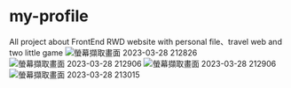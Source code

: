 # my-profile
All project about FrontEnd
RWD website with personal file、travel web and two little game
![螢幕擷取畫面 2023-03-28 212826](https://user-images.githubusercontent.com/111333990/228253033-5b3bf131-e3a5-4e9f-9ff3-34dc2ce6367f.png)
![螢幕擷取畫面 2023-03-28 212906](https://user-images.githubusercontent.com/111333990/228253049-e7bbc0f4-2505-429a-a241-d6c398cd283b.png)
![螢幕擷取畫面 2023-03-28 212906](https://user-images.githubusercontent.com/111333990/228253066-2045fe76-90a9-4866-b4a6-acb91d19aec1.png)
![螢幕擷取畫面 2023-03-28 213015](https://user-images.githubusercontent.com/111333990/228253081-1dea5080-ab32-43d2-bb5e-7e5203577fbf.png)
